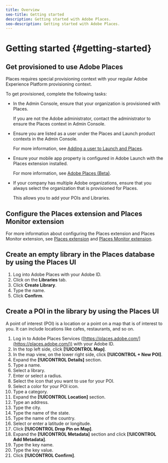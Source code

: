 ```yaml
---
title: Overview
seo-title: Getting started
description: Getting started with Adobe Places.
seo-description: Getting started with Adobe Places.
---
```


# Getting started {#getting-started}

## Get provisioned to use Adobe Places 

Places requires special provisioning context with your regular Adobe Experience Platform provisioning context. 

To get provisioned, complete the following tasks:

* In the Admin Console, ensure that your organization is provisioned with Places. 

  If you are not the Adobe administrator, contact the administrator to ensure the Places context in Admin Console.

* Ensure you are listed as a user under the Places and Launch product contexts in the Admin Console.

  For more information, see [Adding a user to Launch and Places](/help/adding-a-user-to-launch-places.md).
* Ensure your mobile app property is configured in Adobe Launch with the Places extension installed. 

  For more information, see [Adobe Places (Beta)](https://aep-sdks.gitbook.io/docs/using-mobile-extensions/places-extension-1). 

* If your company has multiple Adobe organizations, ensure that you always select the organization that is provisioned for Places.

  This allows you to add your POIs and Libraries.

## Configure the Places extension and Places Monitor extension

For more information about configuring the Places extension and Places Monitor extension, see [Places extension](https://aep-sdks.gitbook.io/docs/using-mobile-extensions/places-extension-1/places-extension) and [Places Monitor extension](https://aep-sdks.gitbook.io/docs/using-mobile-extensions/places-extension-1/places-monitoring-extension).

## Create an empty library in the Places database by using the Places UI

1. Log into Adobe Places with your Adobe ID.
2. Click on the **Libraries** tab.
3. Click **Create Library**.
4. Type the name.
5. Click **Confirm**.

## Create a POI in the library by using the Places UI

A point of interest (POI) is a location or a point on a map that is of interest to you. It can include locations like cafes, restaurants, and so on. 

1. Log in to Adobe Places Services ([https://places.adobe.com/](https://places.adobe.com/)) with your Adobe ID.
2. In the top left side, click **[!UICONTROL Map]**.
3. In the map view, on the lower right side, click **[!UICONTROL + New POI]**. 
4. Expand the **[!UICONTROL Details]** section.
5. Type a name.
6. Select a library.
7. Enter or select a radius. 
8. Select the icon that you want to use for your POI.
9. Select a color for your POI icon.
10. Type a category.
11. Expand the **[!UICONTROL Location]** section.
12. Type an address.
13. Type the city.
14. Type the name of the state.
15. Type the name of the country.
16. Select or enter a latitude or longitude.
17. Click **[!UICONTROL Drop Pin on Map]**.
18. Expand the **[!UICONTROL Metadata]** section and click **[!UICONTROL Add Metadata]**.
19. Type the key name.
20. Type the key value.
21. Click **[!UICONTROL Confirm]**.